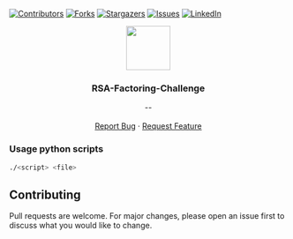 [![Contributors][contributors-shield]][contributors-url]
[![Forks][forks-shield]][forks-url]
[![Stargazers][stars-shield]][stars-url]
[![Issues][issues-shield]][issues-url]
[![LinkedIn][linkedin-shield]][linkedin-url]


<p align="center">
  <img src="https://financialit.net/sites/default/files/rsa_1.png" width="80" height="80">
  <h3 align="center">RSA-Factoring-Challenge</h3>

  <p align="center">
        <em>--</em>
    <br /><br />
    <a href="https://github.com/fredhii/RSA-Factoring-Challenge.git/issues">Report Bug</a>
    ·
    <a href="https://github.com/fredhii/RSA-Factoring-Challenge.git/issues">Request Feature</a>
  </p>
</p>


### Usage python scripts
```sh
./<script> <file>
```


## Contributing
Pull requests are welcome. For major changes, please open an issue first to discuss what you would like to change.



[contributors-shield]: https://img.shields.io/github/contributors/fredhii/RSA-Factoring-Challenge.git?style=flat-square
[contributors-url]: https://github.com/fredhii/RSA-Factoring-Challenge.git/graphs/contributors
[forks-shield]: https://img.shields.io/github/forks/fredhii/RSA-Factoring-Challenge.git.svg?style=flat-square
[forks-url]: https://github.com/fredhii/RSA-Factoring-Challenge.git/network/members
[stars-shield]: https://img.shields.io/github/stars/fredhii/RSA-Factoring-Challenge.git.svg?style=flat-square
[stars-url]: https://github.com/fredhii/RSA-Factoring-Challenge.git/stargazers
[issues-shield]: https://img.shields.io/github/issues/fredhii/RSA-Factoring-Challenge.git?style=flat-square
[issues-url]: https://github.com/fredhii/RSA-Factoring-Challenge.git/issues
[linkedin-shield]: https://img.shields.io/badge/-LinkedIn-black.svg?style=flat-square&logo=linkedin&colorB=555
[linkedin-url]: https://linkedin.com/in/fredhii
